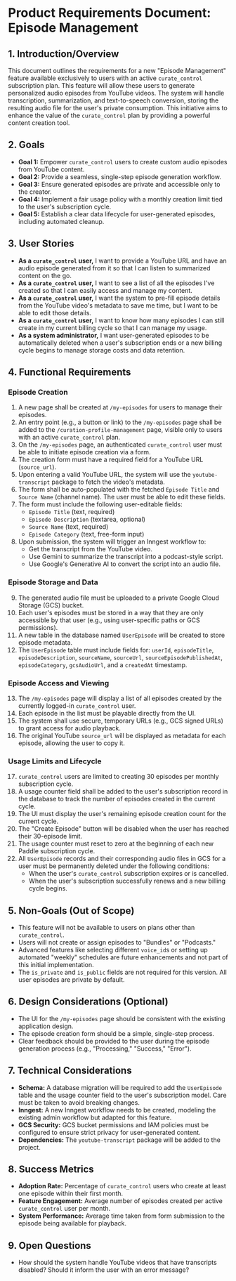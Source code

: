 # Product Requirements Document: Episode Management

## 1. Introduction/Overview

This document outlines the requirements for a new "Episode Management" feature available exclusively to users with an active `curate_control` subscription plan. This feature will allow these users to generate personalized audio episodes from YouTube videos. The system will handle transcription, summarization, and text-to-speech conversion, storing the resulting audio file for the user's private consumption. This initiative aims to enhance the value of the `curate_control` plan by providing a powerful content creation tool.

## 2. Goals

*   **Goal 1:** Empower `curate_control` users to create custom audio episodes from YouTube content.
*   **Goal 2:** Provide a seamless, single-step episode generation workflow.
*   **Goal 3:** Ensure generated episodes are private and accessible only to the creator.
*   **Goal 4:** Implement a fair usage policy with a monthly creation limit tied to the user's subscription cycle.
*   **Goal 5:** Establish a clear data lifecycle for user-generated episodes, including automated cleanup.

## 3. User Stories

*   **As a `curate_control` user,** I want to provide a YouTube URL and have an audio episode generated from it so that I can listen to summarized content on the go.
*   **As a `curate_control` user,** I want to see a list of all the episodes I've created so that I can easily access and manage my content.
*   **As a `curate_control` user,** I want the system to pre-fill episode details from the YouTube video's metadata to save me time, but I want to be able to edit those details.
*   **As a `curate_control` user,** I want to know how many episodes I can still create in my current billing cycle so that I can manage my usage.
*   **As a system administrator,** I want user-generated episodes to be automatically deleted when a user's subscription ends or a new billing cycle begins to manage storage costs and data retention.

## 4. Functional Requirements

### Episode Creation
1.  A new page shall be created at `/my-episodes` for users to manage their episodes.
2.  An entry point (e.g., a button or link) to the `/my-episodes` page shall be added to the `/curation-profile-management` page, visible only to users with an active `curate_control` plan.
3.  On the `/my-episodes` page, an authenticated `curate_control` user must be able to initiate episode creation via a form.
4.  The creation form must have a required field for a YouTube URL (`source_url`).
5.  Upon entering a valid YouTube URL, the system will use the `youtube-transcript` package to fetch the video's metadata.
6.  The form shall be auto-populated with the fetched `Episode Title` and `Source Name` (channel name). The user must be able to edit these fields.
7.  The form must include the following user-editable fields:
    *   `Episode Title` (text, required)
    *   `Episode Description` (textarea, optional)
    *   `Source Name` (text, required)
    *   `Episode Category` (text, free-form input)
8.  Upon submission, the system will trigger an Inngest workflow to:
    *   Get the transcript from the YouTube video.
    *   Use Gemini to summarize the transcript into a podcast-style script.
    *   Use Google's Generative AI to convert the script into an audio file.

### Episode Storage and Data
9.  The generated audio file must be uploaded to a private Google Cloud Storage (GCS) bucket.
10. Each user's episodes must be stored in a way that they are only accessible by that user (e.g., using user-specific paths or GCS permissions).
11. A new table in the database named `UserEpisode` will be created to store episode metadata.
12. The `UserEpisode` table must include fields for: `userId`, `episodeTitle`, `episodeDescription`, `sourceName`, `sourceUrl`, `sourceEpisodePublishedAt`, `episodeCategory`, `gcsAudioUrl`, and a `createdAt` timestamp.

### Episode Access and Viewing
13. The `/my-episodes` page will display a list of all episodes created by the currently logged-in `curate_control` user.
14. Each episode in the list must be playable directly from the UI.
15. The system shall use secure, temporary URLs (e.g., GCS signed URLs) to grant access for audio playback.
16. The original YouTube `source_url` will be displayed as metadata for each episode, allowing the user to copy it.

### Usage Limits and Lifecycle
17. `curate_control` users are limited to creating 30 episodes per monthly subscription cycle.
18. A usage counter field shall be added to the user's subscription record in the database to track the number of episodes created in the current cycle.
19. The UI must display the user's remaining episode creation count for the current cycle.
20. The "Create Episode" button will be disabled when the user has reached their 30-episode limit.
21. The usage counter must reset to zero at the beginning of each new Paddle subscription cycle.
22. All `UserEpisode` records and their corresponding audio files in GCS for a user must be permanently deleted under the following conditions:
    *   When the user's `curate_control` subscription expires or is cancelled.
    *   When the user's subscription successfully renews and a new billing cycle begins.

## 5. Non-Goals (Out of Scope)

*   This feature will not be available to users on plans other than `curate_control`.
*   Users will not create or assign episodes to "Bundles" or "Podcasts."
*   Advanced features like selecting different `voice_id`s or setting up automated "weekly" schedules are future enhancements and not part of this initial implementation.
*   The `is_private` and `is_public` fields are not required for this version. All user episodes are private by default.

## 6. Design Considerations (Optional)

*   The UI for the `/my-episodes` page should be consistent with the existing application design.
*   The episode creation form should be a simple, single-step process.
*   Clear feedback should be provided to the user during the episode generation process (e.g., "Processing," "Success," "Error").

## 7. Technical Considerations

*   **Schema:** A database migration will be required to add the `UserEpisode` table and the usage counter field to the user's subscription model. Care must be taken to avoid breaking changes.
*   **Inngest:** A new Inngest workflow needs to be created, modeling the existing admin workflow but adapted for this feature.
*   **GCS Security:** GCS bucket permissions and IAM policies must be configured to ensure strict privacy for user-generated content.
*   **Dependencies:** The `youtube-transcript` package will be added to the project.

## 8. Success Metrics

*   **Adoption Rate:** Percentage of `curate_control` users who create at least one episode within their first month.
*   **Feature Engagement:** Average number of episodes created per active `curate_control` user per month.
*   **System Performance:** Average time taken from form submission to the episode being available for playback.

## 9. Open Questions

*   How should the system handle YouTube videos that have transcripts disabled? Should it inform the user with an error message?
